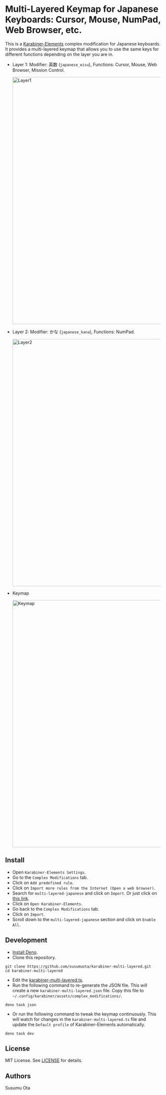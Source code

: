 # Multi-Layered Keymap for Japanese Keyboards: Cursor, Mouse, NumPad, Web Browser, etc.

This is a [Karabiner-Elements](https://karabiner-elements.pqrs.org/) complex modification for Japanese keyboards. It provides a multi-layered keymap that allows you to use the same keys for different functions depending on the layer you are in.

- Layer 1: Modifier: 英数 (`japanese_eisu`), Functions: Cursor, Mouse, Web Browser, Mission Control.

  <img src="https://github.com/user-attachments/assets/610fac79-ede7-4895-8601-b5da5d9b6b79" width="800" alt="Layer1">

- Layer 2: Modifier: かな (`japanese_kana`), Functions: NumPad.

  <img src="https://github.com/user-attachments/assets/276149fb-370f-41a6-8b27-3b5288998157" width="800" alt="Layer2">

- Keymap

  <img src="https://github.com/user-attachments/assets/0b99ec82-c42c-454a-a326-0db4ed58cc10" width="800" alt="Keymap">

## Install

- Open `Karabiner-Elements Settings`.
- Go to the `Complex Modifications` tab.
- Click on `Add predefined rule`.
- Click on `Import more rules from the Internet (Open a web browser)`.
- Search for `multi-layered-japanese` and click on `Import`. Or just click on [this link](https://ke-complex-modifications.pqrs.org/?q=multi-layered-japanese).
- Click on `Open Karabiner-Elements`.
- Go back to the `Complex Modifications` tab.
- Click on `Import`.
- Scroll down to the `multi-layered-japanese` section and click on `Enable All`.

## Development

- [Install Deno](https://docs.deno.com/runtime/getting_started/installation/).
- Clone this repository.

```shell
git clone https://github.com/susumuota/karabiner-multi-layered.git
cd karabiner-multi-layered
```

- Edit the [karabiner-multi-layered.ts](karabiner-multi-layered.ts).
- Run the following command to re-generate the JSON file. This will create a new `karabiner-multi-layered.json` file. Copy this file to `~/.config/karabiner/assets/complex_modifications/`.

```shell
deno task json
```

- Or run the following command to tweak the keymap continuously. This will watch for changes in the `karabiner-multi-layered.ts` file and update the `Default profile` of Karabiner-Elements automatically.

```shell
deno task dev
```

## License

MIT License. See [LICENSE](LICENSE) for details.

## Authors

Susumu Ota

